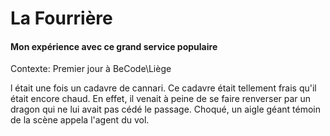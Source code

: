 # La Fourrière
#### Mon expérience avec ce grand service populaire
Contexte: Premier jour à BeCode\Liège


l était une fois un cadavre de cannari. Ce cadavre était tellement frais qu'il était encore chaud. En effet, il venait à peine de se faire renverser par un dragon qui ne lui avait pas cédé le passage. Choqué, un aigle géant témoin de la scène appela l'agent du vol.